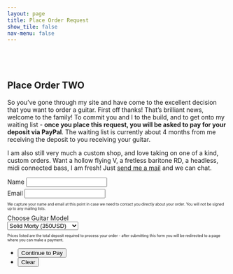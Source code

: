 ```yaml
---
layout: page
title: Place Order Request
show_tile: false
nav-menu: false
---
```


<!-- Main -->
<div id="main" class="alt">



<!-- Intro -->
<section>
	<div class="inner">
		<section style="margin-top: 6em">
			<h2>Place Order TWO</h2>
			<p>So you’ve gone through my site and have come to the excellent decision that you want to order a guitar. First off thanks! That’s brilliant news, welcome to the family! To commit you and I to the build, and to get onto my waiting list - <strong>once you place this request, you will be asked to pay for your deposit via PayPal</strong>. The waiting list is currently about 4 months from me receiving the deposit to you receiving your guitar.</p> 
			<p>I am also still very much a custom shop, and love taking on one of a kind, custom orders. Want a hollow flying V, a fretless baritone RD, a headless, midi connected bass, I am fresh! Just <a href="{{ 'contact' | relative_url }}">send me a mail</a> and we can chat.</p>
			<form enctype="application/json" action="https://api.airtable.com/v0/appQjVXW2zEsNMZdB/Orders?api_key=keykx6o2ysAy0m8xs" method="post">
				<div class="field half first" style="margin-bottom: 0.4em">
					<label for="name">Name</label>
					<input type="text" name="name" id="name" />
				</div>
				<div class="field half" style="margin-bottom: 0.4em">
					<label for="email">Email</label>
					<input type="text" name="_replyto" id="email" />
				</div>
				<p style="font-size:0.6em">We capture your name and email at this point in case we need to contact you directly about your order. You will not be signed up to any mailing lists.</p>
				<div class="field">
					<label for="guitarmodel">Choose Guitar Model</label>
					<div class="select-wrapper">
						<select name="guitarmodel" id="guitarmodel">
							<option value="{{ 'checkout/solid-t' | relative_url}}">Solid Morty (350USD)</option>
							<option value="{{ 'checkout/hollow-t' | relative_url}}">Hollow Morty (420USD)</option>
							<option value="{{ 'checkout/offset' | relative_url}}">Moar Offset (500USD)</option>
							<option value="{{ 'checkout/solid-bass' | relative_url}}">Solid Bass (500USD)</option>
							<option value="{{ 'checkout/hollow-bass' | relative_url}}">Hollow Bass (450USD)</option>
							<option value="{{ 'checkout/wayfair' | relative_url}}">Wayfair (750USD)</option>
						</select>
					</div>
				</div>
				<p style="font-size:0.6em">Prices listed are the total deposit required to process your order - after submitting this form you will be redirected to a page where you can make a payment.</p>
				<!-- <input type="hidden" name="_nodirect" /> -->
				<ul class="actions">
					<!-- <li><input type="submit" value="Continue to Pay" class="special" onClick="document.getElementById('guitarmodel').href;"/></li> -->
					<li><input type="submit" value="Continue to Pay" class="special" onClick="window.open(guitarmodel.value,'newtab')"/></li>
					<li><input type="reset" value="Clear" /></li>
				</ul>
			</form>	
		</section>
	</div>
</section>

